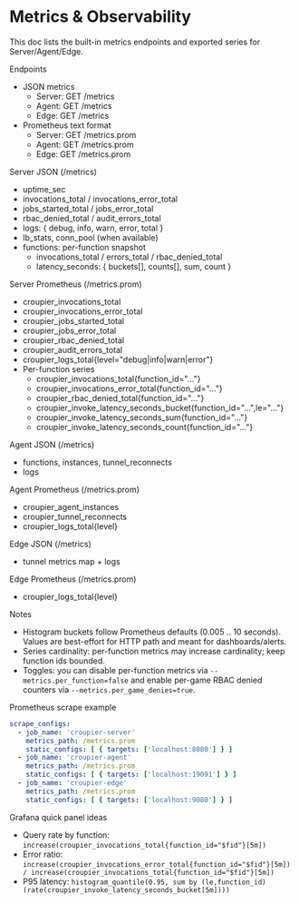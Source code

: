 # Metrics & Observability

This doc lists the built-in metrics endpoints and exported series for Server/Agent/Edge.

Endpoints
- JSON metrics
  - Server: GET /metrics
  - Agent:  GET /metrics
  - Edge:   GET /metrics
- Prometheus text format
  - Server: GET /metrics.prom
  - Agent:  GET /metrics.prom
  - Edge:   GET /metrics.prom

Server JSON (/metrics)
- uptime_sec
- invocations_total / invocations_error_total
- jobs_started_total / jobs_error_total
- rbac_denied_total / audit_errors_total
- logs: { debug, info, warn, error, total }
- lb_stats, conn_pool (when available)
- functions: per-function snapshot
  - invocations_total / errors_total / rbac_denied_total
  - latency_seconds: { buckets[], counts[], sum, count }

Server Prometheus (/metrics.prom)
- croupier_invocations_total
- croupier_invocations_error_total
- croupier_jobs_started_total
- croupier_jobs_error_total
- croupier_rbac_denied_total
- croupier_audit_errors_total
- croupier_logs_total{level="debug|info|warn|error"}
- Per-function series
  - croupier_invocations_total{function_id="..."}
  - croupier_invocations_error_total{function_id="..."}
  - croupier_rbac_denied_total{function_id="..."}
  - croupier_invoke_latency_seconds_bucket{function_id="...",le="..."}
  - croupier_invoke_latency_seconds_sum{function_id="..."}
  - croupier_invoke_latency_seconds_count{function_id="..."}

Agent JSON (/metrics)
- functions, instances, tunnel_reconnects
- logs

Agent Prometheus (/metrics.prom)
- croupier_agent_instances
- croupier_tunnel_reconnects
- croupier_logs_total{level}

Edge JSON (/metrics)
- tunnel metrics map + logs

Edge Prometheus (/metrics.prom)
- croupier_logs_total{level}

Notes
- Histogram buckets follow Prometheus defaults (0.005 .. 10 seconds). Values are best-effort for HTTP path and meant for dashboards/alerts.
- Series cardinality: per-function metrics may increase cardinality; keep function ids bounded.
- Toggles: you can disable per-function metrics via `--metrics.per_function=false` and enable per-game RBAC denied counters via `--metrics.per_game_denies=true`.

Prometheus scrape example
```yaml
scrape_configs:
  - job_name: 'croupier-server'
    metrics_path: /metrics.prom
    static_configs: [ { targets: ['localhost:8080'] } ]
  - job_name: 'croupier-agent'
    metrics_path: /metrics.prom
    static_configs: [ { targets: ['localhost:19091'] } ]
  - job_name: 'croupier-edge'
    metrics_path: /metrics.prom
    static_configs: [ { targets: ['localhost:9080'] } ]
```

Grafana quick panel ideas
- Query rate by function: `increase(croupier_invocations_total{function_id="$fid"}[5m])`
- Error ratio: `increase(croupier_invocations_error_total{function_id="$fid"}[5m]) / increase(croupier_invocations_total{function_id="$fid"}[5m])`
- P95 latency: `histogram_quantile(0.95, sum by (le,function_id) (rate(croupier_invoke_latency_seconds_bucket[5m])))`
